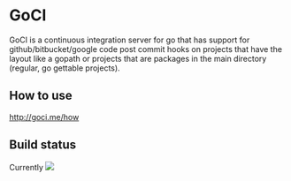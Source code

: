 # GoCI

GoCI is a continuous integration server for go that has support for
github/bitbucket/google code post commit hooks on projects that have
the layout like a gopath or projects that are packages in the main directory
(regular, go gettable projects).

## How to use

http://goci.me/how

## Build status

Currently ![](http://goci.me/project/image/github.com/zeebo/goci)